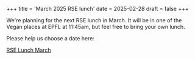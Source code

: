 +++
title = 'March 2025 RSE lunch'
date = 2025-02-28
draft = false
+++

We're planning for the next RSE lunch in March.
It will be in one of the Vegan places at EPFL at 11:45am,
but feel free to bring your own lunch.

Please help us choose a date here:

[RSE Lunch March](https://cryptpad.c4dt.org/form/#/2/form/view/nCy6MicSw4Y7aqdXnIoHObcNivvYesBvywZf3MjK80I/)
